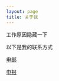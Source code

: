 ```yaml
---
layout: page
title: 关于我
---
```


<p class="message">
  工作原因隐藏一下
</p>











以下是我的联系方式



[电邮](mailto:froyofy@outlook.com)

[电报](https://t.me/froyofy)
